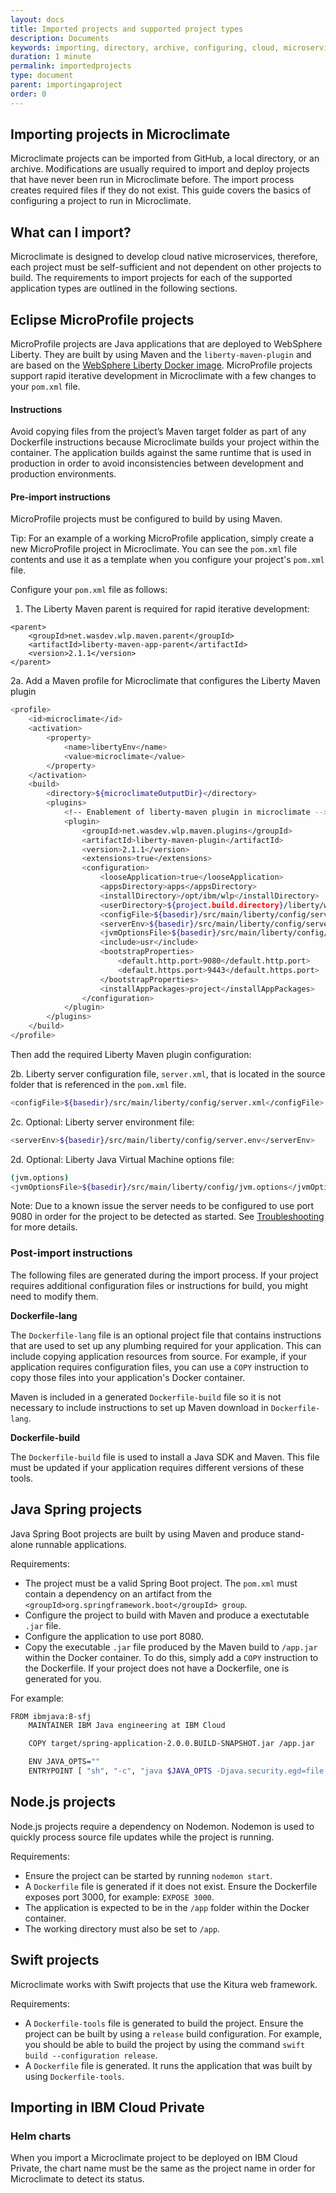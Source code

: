 ```yaml
---
layout: docs
title: Imported projects and supported project types
description: Documents
keywords: importing, directory, archive, configuring, cloud, microservices, application, Eclipse, MicroProfile, Java, Spring, Node.js, Swift, Maven, Dockerfile, GitHub, container, Liberty, Helm, Dockerfile-lang
duration: 1 minute
permalink: importedprojects
type: document
parent: importingaproject
order: 0
---
```


## Importing projects in Microclimate

Microclimate projects can be imported from GitHub, a local directory, or an archive. Modifications are usually required to import and deploy projects that have never been run in Microclimate before. The import process creates required files if they do not exist. This guide covers the basics of configuring a project to run in Microclimate.

## What can I import?

Microclimate is designed to develop cloud native microservices, therefore, each project must be self-sufficient and not dependent on other projects to build. The requirements to import projects for each of the supported application types are outlined in the following sections.

## Eclipse MicroProfile projects

MicroProfile projects are Java applications that are deployed to WebSphere Liberty. They are built by using Maven and the `liberty-maven-plugin` and are based on the [WebSphere Liberty Docker image](https://hub.docker.com/_/websphere-liberty/). MicroProfile projects support rapid iterative development in Microclimate with a few changes to your `pom.xml` file.

#### Instructions

Avoid copying files from the project’s Maven target folder as part of any Dockerfile instructions because Microclimate builds your project within the container. The application builds against the same runtime that is used in production in order to avoid inconsistencies between development and production environments.

#### Pre-import instructions

MicroProfile projects must be configured to build by using Maven.

Tip: For an example of a working MicroProfile application, simply create a new MicroProfile project in Microclimate. You can see the `pom.xml` file contents and use it as a template when you configure your project's `pom.xml` file.

Configure your `pom.xml` file as follows:

1. The Liberty Maven parent is required for rapid iterative development:

```
<parent>
    <groupId>net.wasdev.wlp.maven.parent</groupId>
    <artifactId>liberty-maven-app-parent</artifactId>
    <version>2.1.1</version>
</parent>
```

  2a. Add a Maven profile for Microclimate that configures the Liberty Maven plugin

  ```sh
  <profile>
      <id>microclimate</id>
      <activation>
          <property>
              <name>libertyEnv</name>
              <value>microclimate</value>
          </property>
      </activation>
      <build>
          <directory>${microclimateOutputDir}</directory>
          <plugins>
              <!-- Enablement of liberty-maven plugin in microclimate -->
              <plugin>
                  <groupId>net.wasdev.wlp.maven.plugins</groupId>
                  <artifactId>liberty-maven-plugin</artifactId>
                  <version>2.1.1</version>
                  <extensions>true</extensions>
                  <configuration>
                      <looseApplication>true</looseApplication>
                      <appsDirectory>apps</appsDirectory>
                      <installDirectory>/opt/ibm/wlp</installDirectory>
                      <userDirectory>${project.build.directory}/liberty/wlp/usr</userDirectory>
                      <configFile>${basedir}/src/main/liberty/config/server.xml</configFile>
                      <serverEnv>${basedir}/src/main/liberty/config/server.env</serverEnv>
                      <jvmOptionsFile>${basedir}/src/main/liberty/config/jvm.options</jvmOptionsFile>
                      <include>usr</include>
                      <bootstrapProperties>
                          <default.http.port>9080</default.http.port>
                          <default.https.port>9443</default.https.port>
                      </bootstrapProperties>
                      <installAppPackages>project</installAppPackages>
                  </configuration>
              </plugin>
          </plugins>
      </build>
  </profile>
  ```

  Then add the required Liberty Maven plugin configuration:

  2b. Liberty server configuration file, `server.xml`, that is located in the source folder that is referenced in the `pom.xml` file.

  ```sh
  <configFile>${basedir}/src/main/liberty/config/server.xml</configFile>
  ```

  2c. Optional: Liberty server environment file:

  ```sh
  <serverEnv>${basedir}/src/main/liberty/config/server.env</serverEnv>
  ```

  2d. Optional: Liberty Java Virtual Machine options file:

  ```sh
  (jvm.options)
  <jvmOptionsFile>${basedir}/src/main/liberty/config/jvm.options</jvmOptionsFile>
  ```

Note: Due to a known issue the server needs to be configured to use port 9080 in order for the project to be detected as started. See [Troubleshooting](troubleshooting) for more details.

### Post-import instructions

The following files are generated during the import process. If your project requires additional configuration files or instructions for build, you might need to modify them.

**Dockerfile-lang**

The `Dockerfile-lang` file is an optional project file that contains instructions that are used to set up any plumbing required for your application. This can include copying application resources from source. For example, if your application requires configuration files, you can use a `COPY` instruction to copy those files into your application's Docker container.

Maven is included in a generated `Dockerfile-build` file so it is not necessary to include instructions to set up Maven download in `Dockerfile-lang`.

**Dockerfile-build**

The `Dockerfile-build` file is used to install a Java SDK and Maven. This file must be updated if your application requires different versions of these tools.

## Java Spring projects

Java Spring Boot projects are built by using Maven and produce stand-alone runnable applications.

Requirements:

- The project must be a valid Spring Boot project. The `pom.xml` must contain a dependency on an artifact from the `<groupId>org.springframework.boot</groupId> group`.
- Configure the project to build with Maven and produce a exectutable `.jar` file.
- Configure the application to use port 8080.
- Copy the executable `.jar` file produced by the Maven build to `/app.jar` within the Docker container. To do this, simply add a `COPY` instruction to the Dockerfile. If your project does not have a Dockerfile, one is generated for you.

For example:
```sh
FROM ibmjava:8-sfj
    MAINTAINER IBM Java engineering at IBM Cloud

    COPY target/spring-application-2.0.0.BUILD-SNAPSHOT.jar /app.jar

    ENV JAVA_OPTS=""
    ENTRYPOINT [ "sh", "-c", "java $JAVA_OPTS -Djava.security.egd=file:/dev/./urandom -jar /app.jar" ]
```

## Node.js projects

Node.js projects require a dependency on Nodemon. Nodemon is used to quickly process source file updates while the project is running.

Requirements:

- Ensure the project can be started by running `nodemon start`.
- A `Dockerfile` file is generated if it does not exist. Ensure the Dockerfile exposes port 3000, for example:
  `EXPOSE 3000`.
- The application is expected to be in the `/app` folder within the Docker container.
- The working directory must also be set to `/app`.

## Swift projects

Microclimate works with Swift projects that use the Kitura web framework.

Requirements:

- A `Dockerfile-tools` file is generated to build the project. Ensure the project can be built by using a `release` build configuration.
For example, you should be able to build the project by using the command
`swift build --configuration release`.
- A `Dockerfile` file is generated. It runs the application that was built by using `Dockerfile-tools`.

## Importing in IBM Cloud Private

### Helm charts
When you import a Microclimate project to be deployed on IBM Cloud Private, the chart name must be the same as the project name in order for Microclimate to detect its status.

